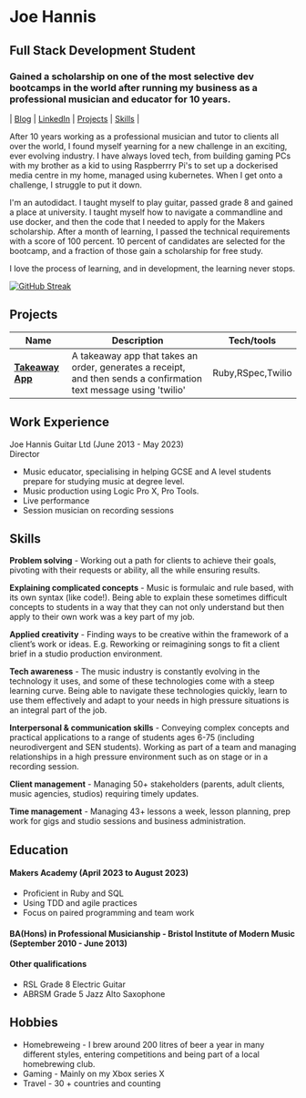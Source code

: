 # Joe Hannis

## Full Stack Development Student

###  Gained a scholarship on one of the most selective dev bootcamps in the world after running my business as a professional musician and educator for 10 years.


| [Blog](https://tinyurl.com/aed4n982)  | [LinkedIn](https://www.linkedin.com/in/joe-hannis/) | [Projects](https://github.com/joehannis/joehannis/blob/master/README.md#projects) | [Skills](https://github.com/joehannis/joehannis/blob/master/README.md#skills) |


After 10 years working as a professional musician and tutor to clients all over the world, I found myself yearning for a new challenge in an exciting, ever evolving industry. I have always loved tech, from building gaming PCs with my brother as a kid to using Raspberrry Pi's to set up a dockerised media centre in my home, managed using kubernetes. When I get onto a challenge, I struggle to put it down. 

I'm an autodidact. I taught myself to play guitar, passed grade 8 and gained a place at university. I taught myself how to navigate a commandline and use docker, and then the code that I needed to apply for the Makers scholarship. After a month of learning, I passed the technical requirements with a score of 100 percent. 10 percent of candidates are selected for the bootcamp, and a fraction of those gain a scholarship for free study.

I love the process of learning, and in development, the learning never stops.

[![GitHub Streak](https://github-readme-streak-stats.herokuapp.com?user=joehannis&theme=blue-green&date_format=j%20M%5B%20Y%5D)](https://git.io/streak-stats)

## Projects

| Name                         | Description       | Tech/tools        |
| ---------------------------- | ----------------- | ----------------- |
| [**Takeaway App**](https://tinyurl.com/am7jnfed)            | A takeaway app that takes an order,  generates a receipt, and then sends a confirmation text message using 'twilio'   | Ruby,RSpec,Twilio |
## Work Experience

Joe Hannis Guitar Ltd (June 2013 - May 2023)  
Director

- Music educator, specialising in helping GCSE and A level students prepare for studying music at degree level.
- Music production using Logic Pro X, Pro Tools.
- Live performance
- Session musician on recording sessions

## Skills

**Problem solving** - Working out a path for clients to achieve their goals, pivoting with their requests or ability, all the while ensuring results.

**Explaining complicated concepts** - Music is formulaic and rule based, with its own syntax (like code!). Being able to explain these sometimes difficult concepts to students in a way that they can not only understand but then apply to their own work was a key part of my job.

**Applied creativity** - Finding ways to be creative within the framework of a client’s work or ideas. E.g. Reworking or reimagining songs to fit a client brief in a studio production environment.

**Tech awareness** - The music industry is constantly evolving in the technology it uses, and some of these technologies come with a steep learning curve. Being able to navigate these technologies quickly, learn to use them effectively and adapt to your needs in high pressure situations is an integral part of the job.

**Interpersonal & communication skills** - Conveying complex concepts and practical applications to a range of students ages 6-75 (including neurodivergent and SEN students). Working as part of a team and managing relationships in a high pressure environment such as on stage or in a recording session.

**Client management** - Managing 50+ stakeholders (parents, adult clients, music agencies, studios) requiring timely updates.

**Time management** - Managing 43+ lessons a week, lesson planning, prep work for gigs and studio sessions and business administration.

## Education

#### Makers Academy (April 2023 to August 2023)
- Proficient in Ruby and SQL
- Using TDD and agile practices
- Focus on paired programming and team work

#### BA(Hons) in Professional Musicianship - Bristol Institute of Modern Music (September 2010 - June 2013)


#### Other qualifications

- RSL Grade 8 Electric Guitar
- ABRSM Grade 5 Jazz Alto Saxophone

## Hobbies
- Homebreweing - I brew around 200 litres of beer a year in many different styles, entering competitions and being part of a local homebrewing club.
- Gaming - Mainly on my Xbox series X
- Travel - 30 + countries and counting
